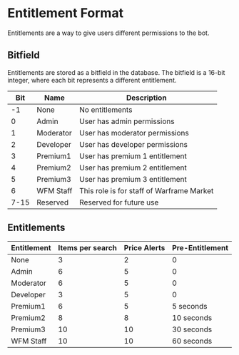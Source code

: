 # Entitlement Format

Entitlements are a way to give users different permissions to the bot.

## Bitfield

Entitlements are stored as a bitfield in the database. The bitfield is a 16-bit integer, where each bit represents a different entitlement.

| Bit  | Name      | Description                               |
|------|-----------|-------------------------------------------|
| -1   | None      | No entitlements                           |
| 0    | Admin     | User has admin permissions                |
| 1    | Moderator | User has moderator permissions            |
| 2    | Developer | User has developer permissions            |
| 3    | Premium1  | User has premium 1 entitlement            |
| 4    | Premium2  | User has premium 2 entitlement            |
| 5    | Premium3  | User has premium 3 entitlement            |
| 6    | WFM Staff | This role is for staff of Warframe Market |
| 7-15 | Reserved  | Reserved for future use                   |

## Entitlements

| Entitlement | Items per search | Price Alerts | Pre-Entitlement |
|-------------|------------------|--------------|-----------------|
| None        | 3                | 2            | 0               |
| Admin       | 6                | 5            | 0               |
| Moderator   | 6                | 5            | 0               |
| Developer   | 3                | 5            | 0               |
| Premium1    | 6                | 5            | 5 seconds       |
| Premium2    | 8                | 8            | 10 seconds      |
| Premium3    | 10               | 10           | 30 seconds      |
| WFM Staff   | 10               | 10           | 60 seconds      |
